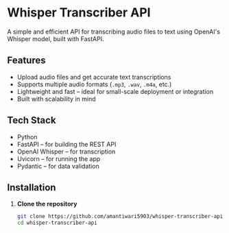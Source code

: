# Whisper Transcriber API

A simple and efficient API for transcribing audio files to text using OpenAI's Whisper model, built with FastAPI.

## Features

- Upload audio files and get accurate text transcriptions
- Supports multiple audio formats (`.mp3`, `.wav`, `.m4a`, etc.)
- Lightweight and fast – ideal for small-scale deployment or integration
- Built with scalability in mind

## Tech Stack

- Python
- FastAPI – for building the REST API
- OpenAI Whisper – for transcription
- Uvicorn – for running the app
- Pydantic – for data validation

## Installation

1. **Clone the repository**
   ```bash
   git clone https://github.com/amantiwari5903/whisper-transcriber-api.git
   cd whisper-transcriber-api

